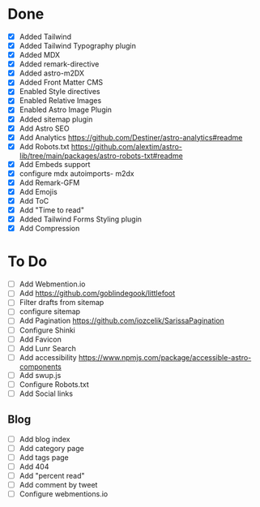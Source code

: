 # Done

- [x] Added Tailwind
- [x] Added Tailwind Typography plugin
- [x] Added MDX
- [x] Added remark-directive
- [x] Added astro-m2DX
- [x] Added Front Matter CMS
- [x] Enabled Style directives
- [x] Enabled Relative Images
- [x] Enabled Astro Image Plugin
- [x] Added sitemap plugin
- [x] Add Astro SEO             
- [x] Add Analytics https://github.com/Destiner/astro-analytics#readme
- [x] Add Robots.txt https://github.com/alextim/astro-lib/tree/main/packages/astro-robots-txt#readme
- [x] Add Embeds support
- [x] configure mdx autoimports- m2dx
- [x] Add Remark-GFM
- [x] Add Emojis
- [x] Add ToC
- [x] Add "Time to read"
- [x] Added Tailwind Forms Styling plugin
- [x] Add Compression

# To Do

- [ ] Add Webmention.io
- [ ] Add https://github.com/goblindegook/littlefoot
- [ ] Filter drafts from sitemap
- [ ] configure sitemap
- [ ] Add Pagination https://github.com/iozcelik/SarissaPagination
- [ ] Configure Shinki
- [ ] Add Favicon
- [ ] Add Lunr Search
- [ ] Add accessibility https://www.npmjs.com/package/accessible-astro-components
- [ ] Add swup.js
- [ ] Configure Robots.txt
- [ ] Add Social links

## Blog
- [ ] Add blog index
- [ ] Add category page
- [ ] Add tags page
- [ ] Add 404
- [ ] Add "percent read"
- [ ] Add comment by tweet
- [ ] Configure webmentions.io